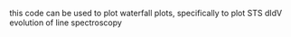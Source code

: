 this code can be used to plot waterfall plots, specifically to plot STS dIdV evolution of line spectroscopy
